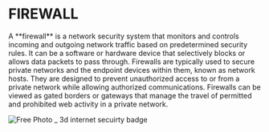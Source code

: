 # FIREWALL

<p> A **firewall** is a network security system that monitors and controls incoming and outgoing network traffic based on predetermined security rules. It can be a software or hardware device that selectively blocks or allows data packets to pass through. Firewalls are typically used to secure private networks and the endpoint devices within them, known as network hosts. They are designed to prevent unauthorized access to or from a private network while allowing authorized communications. Firewalls can be viewed as gated borders or gateways that manage the travel of permitted and prohibited web activity in a private network.</p>

![Free Photo _ 3d internet secuirty badge](https://github.com/Emedo586/alx-system_engineering-devops/assets/129039388/1aafe5d2-fc60-4136-b1ab-eb4051878671)
